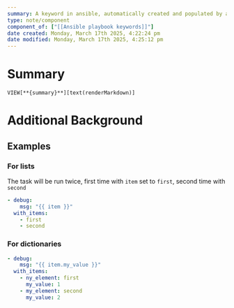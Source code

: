 ```yaml
---
summary: A keyword in ansible, automatically created and populated by ansible in tasks which use loops.
type: note/component
component_of: ["[[Ansible playbook keywords]]"]
date created: Monday, March 17th 2025, 4:22:24 pm
date modified: Monday, March 17th 2025, 4:25:12 pm
---
```

# Summary
`VIEW[**{summary}**][text(renderMarkdown)]`

# Additional Background
## Examples
### For lists
The task will be run twice, first time with `item` set to `first`, second time with `second`
```yml
- debug:
    msg: "{{ item }}"
  with_items:
    - first
    - second
```

### For dictionaries
```yml
- debug:
    msg: "{{ item.my_value }}"
  with_items:
    - ny_element: first
      my_value: 1
    - my_element: second
      my_value: 2
```